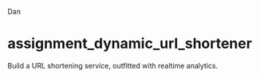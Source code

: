 Dan

# assignment_dynamic_url_shortener
Build a URL shortening service, outfitted with realtime analytics.
